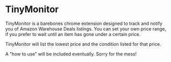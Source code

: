 # TinyMonitor

TinyMonitor is a barebones chrome extension designed to track and notify you of Amazon Warehouse Deals listings.
You can set your own price range, if you prefer to wait until an item has gone under a certain price.

TinyMonitor will list the lowest price and the condition listed for that price.

A "how to use" will be included eventually. Sorry for the mess!
